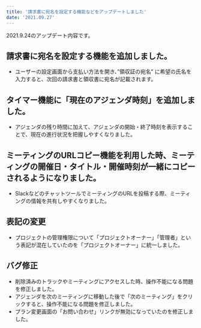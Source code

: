 ```yaml
---
title: '請求書に宛名を設定する機能などをアップデートしました'
date: '2021.09.27'
---
```


2021.9.24のアップデート内容です。
## 請求書に宛名を設定する機能を追加しました。
- ユーザーの設定画面から支払い方法を開き、”領収証の宛名” に希望の氏名を入力すると、次回の請求書と領収書に宛名が記載されます。
## タイマー機能に「現在のアジェンダ時刻」を追加しました。
- アジェンダの残り時間に加えて、アジェンダの開始・終了時刻を表示することで、現在の進行状況を把握しやすくなりました。

## ミーティングのURLコピー機能を利用した時、ミーティングの開催日・タイトル・開催時刻が一緒にコピーされるようになりました。
- SlackなどのチャットツールでミーティングのURLを投稿する際、ミーティングの情報を共有しやすくなりました。

## 表記の変更
- プロジェクトの管理権限について「プロジェクトオーナー」「管理者」という表記が混在していたのを「プロジェクトオーナー」に統一しました。

## バグ修正
- 削除済みのトラックやミーティングにアクセスした時、操作不能になる問題を修正しました。
- アジェンダを次のミーティングに移動した後で「次のミーティング」をクリックすると、操作不能になる問題を修正しました。
- プラン変更画面の「お問い合わせ」リンクが無効になっていたのを修正しました。
